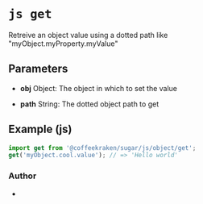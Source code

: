 


<!-- @namespace    sugar.js.object -->

# ```js get ```


Retreive an object value using a dotted path like "myObject.myProperty.myValue"

## Parameters

- **obj**  Object: The object in which to set the value

- **path**  String: The dotted object path to get



## Example (js)

```js
import get from '@coffeekraken/sugar/js/object/get';
get('myObject.cool.value'); // => 'Hello world'
```


### Author
- 



